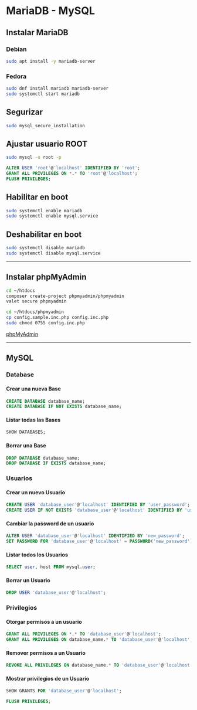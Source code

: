 # MariaDB - MySQL

## Instalar MariaDB

### Debian
```BASH
sudo apt install -y mariadb-server
```

### Fedora
```BASH
sudo dnf install mariadb mariadb-server
sudo systemctl start mariadb
```

## Segurizar
```BASH
sudo mysql_secure_installation
```

## Ajustar usuario ROOT

```BASH
sudo mysql -u root -p
```

```SQL
ALTER USER 'root'@'localhost' IDENTIFIED BY 'root';
GRANT ALL PRIVILEGES ON *.* TO 'root'@'localhost';
FLUSH PRIVILEGES;
```

## Habilitar en boot
```BASH
sudo systemctl enable mariadb
sudo systemctl enable mysql.service
```

## Deshabilitar en boot
```BASH
sudo systemctl disable mariadb
sudo systemctl disable mysql.service
```

---

## Instalar phpMyAdmin

```BASH
cd ~/htdocs
composer create-project phpmyadmin/phpmyadmin
valet secure phpmyadmin
```

```BASH
cd ~/htdocs/phpmyadmin
cp config.sample.inc.php config.inc.php
sudo chmod 0755 config.inc.php
```

[phpMyAdmin](http://phpmyadmin.test)

---

## MySQL

### Database

#### Crear una nueva Base
```SQL
CREATE DATABASE database_name;
CREATE DATABASE IF NOT EXISTS database_name;
```

#### Listar todas las Bases
```SQL
SHOW DATABASES;
```

#### Borrar una Base
```SQL
DROP DATABASE database_name;
DROP DATABASE IF EXISTS database_name;
```

### Usuarios

#### Crear un nuevo Usuario
```SQL
CREATE USER 'database_user'@'localhost' IDENTIFIED BY 'user_password';
CREATE USER IF NOT EXISTS 'database_user'@'localhost' IDENTIFIED BY 'user_password';
```

#### Cambiar la password de un usuario
```SQL
ALTER USER 'database_user'@'localhost' IDENTIFIED BY 'new_password';
SET PASSWORD FOR 'database_user'@'localhost' = PASSWORD('new_password');
```

#### Listar todos los Usuarios
```SQL
SELECT user, host FROM mysql.user;
```

#### Borrar un Usuario
```SQL
DROP USER 'database_user'@'localhost';
```

### Privilegios

#### Otorgar permisos a un usuario
```SQL
GRANT ALL PRIVILEGES ON *.* TO 'database_user'@'localhost';
GRANT ALL PRIVILEGES ON database_name.* TO 'database_user'@'localhost';
```

#### Remover permisos a un Usuario
```SQL
REVOKE ALL PRIVILEGES ON database_name.* TO 'database_user'@'localhost';
```

#### Mostrar privilegios de un Usuario
```SQL
SHOW GRANTS FOR 'database_user'@'localhost';
```

```SQL
FLUSH PRIVILEGES;
```
